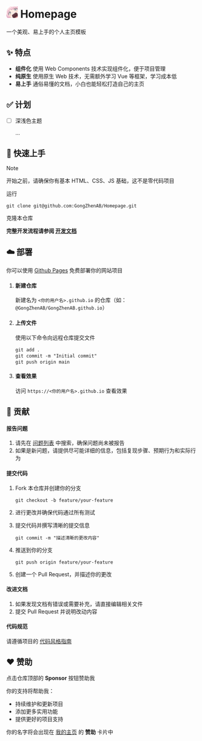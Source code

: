 <h1><img src="images/logo.png" alt="logo" width="30" height="30"> Homepage</h1>

一个美观、易上手的个人主页模板

## ✨ 特点

-   **组件化** 使用 Web Components 技术实现组件化，便于项目管理
-   **纯原生** 使用原生 Web 技术，无需额外学习 Vue 等框架，学习成本低
-   **易上手** 通俗易懂的文档，小白也能轻松打造自己的主页

## ✅ 计划

-   [ ] 深浅色主题

    ...

## 🚀 快速上手

> [!NOTE]
> 开始之前，请确保你有基本 HTML、CSS、JS 基础，这不是零代码项目

运行

```
git clone git@github.com:GongZhenAB/Homepage.git
```

克隆本仓库

**完整开发流程请参阅 [开发文档](docs/index.md)**

## ☁️ 部署

你可以使用 [Github Pages](https://docs.github.com/zh/pages/getting-started-with-github-pages) 免费部署你的网站项目

1. #### 新建仓库

    新建名为 `<你的用户名>.github.io` 的仓库（如：`@GongZhenAB/GongZhenAB.github.io`）

2. #### 上传文件

    使用以下命令向远程仓库提交文件

    ```
    git add .
    git commit -m "Initial commit"
    git push origin main
    ```

3. #### 查看效果
    访问 `https://<你的用户名>.github.io` 查看效果

## 🤝 贡献

#### 报告问题

1. 请先在 [问题列表](https://github.com/GongZhenAB/Homepage/issues) 中搜索，确保问题尚未被报告
2. 如果是新问题，请提供尽可能详细的信息，包括复现步骤、预期行为和实际行为

#### 提交代码

1. Fork 本仓库并创建你的分支
    ```
    git checkout -b feature/your-feature
    ```
2. 进行更改并确保代码通过所有测试
3. 提交代码并撰写清晰的提交信息
    ```
    git commit -m "描述清晰的更改内容"
    ```
4. 推送到你的分支

    ```
    git push origin feature/your-feature
    ```

5. 创建一个 Pull Request，并描述你的更改

#### 改进文档

1. 如果发现文档有错误或需要补充，请直接编辑相关文件
2. 提交 Pull Request 并说明改动内容

#### 代码规范

请遵循项目的 [代码风格指南](docs/code-style.md)

## ❤️ 赞助

点击仓库顶部的 **Sponsor** 按钮赞助我

你的支持将帮助我：

-   持续维护和更新项目
-   添加更多实用功能
-   提供更好的项目支持

你的名字将会出现在 [我的主页](https://gongz.moe) 的 **赞助** 卡片中
